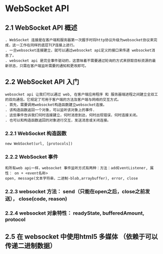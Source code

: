 # WebSocket API   

## 2.1 WebSocket API 概述   

    . WebSocket 连接是在客户端和服务器第一次握手时将http协议升级为websocket协议来完成，这一工作在同样的底层TCP连接上进行。   
    . 一旦websocket连接建立，就可以通过websocket api定义的接口来传递 websocket消息了。  
    . websocket api 是完全事件驱动的，这意味着不需要通过轮询的方式来获取目标资源的最新状态，只需在客户端监听需要的通知和更改即可。    

## 2.2 WebSocket API 入门   

    websocket api 让我们可以通过 web, 在客户端应用程序 和 服务器端进程之间建立全双工的双向通信。它规定了可用于客户端的方法及客户端与网络的交互方式。   
    . 首先，需要调用websocket构造函数建立websocket连接。    
    . 该构造函数返回一个对象，可以监听该对象上的事件.   
    . 这些事件告诉我们何时连接建立，何时消息到达，何时出现错误，何时连接关闭。    
    . 也可以和构造函数返回的对象进行交互，发送消息或关闭连接。  

### 2.2.1 WebSocket 构造函数   
    
    new WebSocket(url, [protocols])   

### 2.2.2 WebSocket 事件  

    和所有web api一样，websocket 事件监听方式有两种：方法：addEventListener, 属性： on + <event名称>   
    open, message(文本字符串，二进制-blob,arraybuffer), error, close   


### 2.2.3 websocket 方法： send（只能在open之后，close之前发送）， close(code, reason)      

### 2.2.4 websocket 对象特性： readyState, bufferedAmount, protocol     

## 2.5 在 websocket 中使用html5 多媒体 （依赖于可以传递二进制数据）   
 

